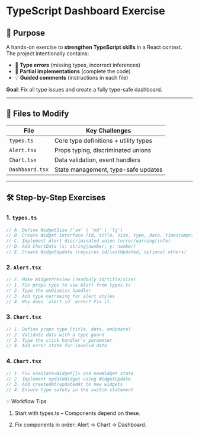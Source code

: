 # TypeScript Dashboard Exercise

## 🎯 Purpose  
A hands-on exercise to **strengthen TypeScript skills** in a React context. The project intentionally contains:  
- 🚨 **Type errors** (missing types, incorrect inferences)  
- 📝 **Partial implementations** (complete the code)  
- 💡 **Guided comments** (instructions in each file)  

**Goal**: Fix all type issues and create a fully type-safe dashboard.

---

## 🧩 Files to Modify  
| File                | Key Challenges                              |
|---------------------|--------------------------------------------|
| `types.ts`          | Core type definitions + utility types      |
| `Alert.tsx`         | Props typing, discriminated unions         |
| `Chart.tsx`         | Data validation, event handlers            |
| `Dashboard.tsx`     | State management, type-safe updates        |

---

## 🛠️ Step-by-Step Exercises  

### 1. **`types.ts`**  
```typescript
// A. Define WidgetSize ('sm' | 'md' | 'lg')  
// B. Create Widget interface (id, title, size, type, data, timestamps)  
// C. Implement Alert discriminated union (error/warning/info)  
// D. Add ChartData (x: string|number, y: number)  
// E. Create WidgetUpdate (requires id/lastUpdated, optional others)  
```

### 2. **`Alert.tsx`** 

```typescript
// F. Make WidgetPreview (readonly id/title/size)  
// 1. Fix props type to use Alert from types.ts  
// 2. Type the onDismiss handler  
// 3. Add type narrowing for alert styles  
// 4. Why does `alert.id` error? Fix it.  
```

### 3. **`Chart.tsx`**
```typescript
// 1. Define props type (title, data, onUpdate)  
// 2. Validate data with a type guard  
// 3. Type the click handler's parameter  
// 4. Add error state for invalid data  
```

### 4. **`Chart.tsx`**
```typescript
// 1. Fix useState<Widget[]> and newWidget state  
// 2. Implement updateWidget using WidgetUpdate  
// 3. Add createdAt/updatedAt to new widgets  
// 4. Ensure type safety in the switch statement 
``` 

💡 Workflow Tips

1. Start with types.ts – Components depend on these.

2. Fix components in order: Alert → Chart → Dashboard.

